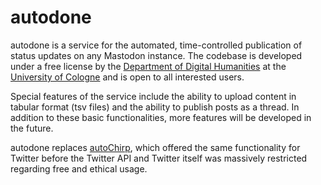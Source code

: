 # autodone

autodone is a service for the automated, time-controlled publication of status updates on any Mastodon instance. The codebase is developed under a free license by the [Department of Digital Humanities](https://dh.uni-koeln.de/) at the [University of Cologne](https://www.uni-koeln.de/) and is open to all interested users.

Special features of the service include the ability to upload content in tabular format (tsv files) and the ability to publish posts as a thread. In addition to these basic functionalities, more features will be developed in the future.

autodone replaces [autoChirp](https://github.com/DH-Cologne/autoChirp), which offered the same functionality for Twitter before the Twitter API and Twitter itself was massively restricted regarding free and ethical usage.
